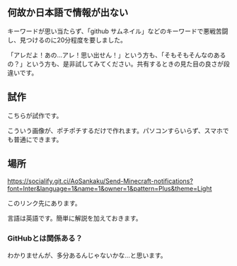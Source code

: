
## 何故か日本語で情報が出ない

キーワードが思い当たらず、「github サムネイル」などのキーワードで悪戦苦闘し、見つけるのに20分程度を要しました。

「アレだよ！あの…アレ！思い出せん！」という方も、「そもそもそんなのあるの？」という方も、是非試してみてください。共有するときの見た目の良さが段違いです。

## 試作

こちらが試作です。



こういう画像が、ポチポチするだけで作れます。パソコンすらいらず、スマホでも普通にできます。

## 場所

https://socialify.git.ci/AoSankaku/Send-Minecraft-notifications?font=Inter&language=1&name=1&owner=1&pattern=Plus&theme=Light

このリンク先にあります。

言語は英語です。簡単に解説を加えておきます。

### GitHubとは関係ある？

わかりませんが、多分あるんじゃないかな…と思います。